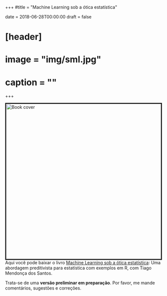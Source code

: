 +++
#title = "Machine Learning sob a ótica estatística"

date = 2018-06-28T00:00:00
draft = false

# [header]
# image = "img/sml.jpg"
# caption = ""
+++

<a href="../sml.pdf"><img src="../img/sml.jpg" alt="Book cover"   width="500px" style="float: center" border="3"/></a>
Aqui você pode baixar o livro
[Machine Learning sob a ótica estatística](../sml.pdf): Uma abordagem preditivista para estatística com exemplos em R, com Tiago Mendonça
dos Santos.

Trata-se de uma **versão preliminar em preparação**. Por favor, me mande comentários, sugestões e correções.
